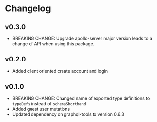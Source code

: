 # Changelog
## v0.3.0
* BREAKING CHANGE: Upgrade apollo-server major version leads to a change of API when using this package.

## v0.2.0
* Added client oriented create account and login

## v0.1.0
* BREAKING CHANGE: Changed name of exported type definitions to `typeDefs` instead of `schemaShorthand`
* Added guest user mutations
* Updated dependency on graphql-tools to version 0.6.3
